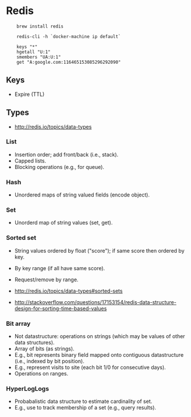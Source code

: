 # Redis

~~~~
    brew install redis
    
    redis-cli -h `docker-machine ip default`
    
    keys "*"
    hgetall "U:1"
    smembers "UA:U:1"
    get "A:google.com:116465153085296292090"
~~~~


## Keys

- Expire (TTL)


## Types

- <http://redis.io/topics/data-types>


### List

- Insertion order; add front/back (i.e., stack).
- Capped lists.
- Blocking operations (e.g., for queue).


### Hash

- Unordered maps of string valued fields (encode object).


### Set

- Unorderd map of string values (set, get).


### Sorted set

- String values ordered by float ("score"); if same score then ordered by key.
- By key range (if all have same score).
- Request/remove by range.

- <http://redis.io/topics/data-types#sorted-sets>
- <http://stackoverflow.com/questions/17153154/redis-data-structure-design-for-sorting-time-based-values>


### Bit array

- Not datastructure: operations on strings (which may be values of other data structures).
- Array of bits (as strings).
- E.g., bit represents binary field mapped onto contiguous datastructure (i.e., indexed by bit position).
- E.g., represent visits to site (each bit 1/0 for consecutive days).
- Operations on ranges.


### HyperLogLogs

- Probabalistic data structure to estimate cardinality of set.
- E.g., use to track membership of a set (e.g., query results).